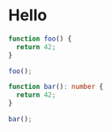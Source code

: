 # Hello

```js
function foo() {
  return 42;
}

foo();
```

```ts
function bar(): number {
  return 42;
}

bar();
```
